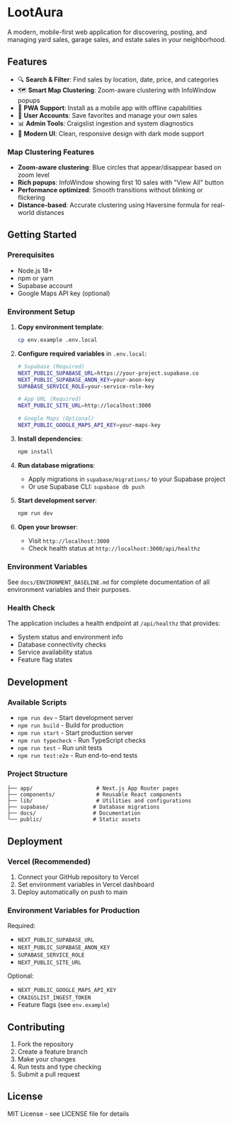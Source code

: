 # LootAura

A modern, mobile-first web application for discovering, posting, and managing yard sales, garage sales, and estate sales in your neighborhood.

## Features

- 🔍 **Search & Filter**: Find sales by location, date, price, and categories
- 🗺️ **Smart Map Clustering**: Zoom-aware clustering with InfoWindow popups
- 📱 **PWA Support**: Install as a mobile app with offline capabilities
- 🔐 **User Accounts**: Save favorites and manage your own sales
- 📊 **Admin Tools**: Craigslist ingestion and system diagnostics
- 🎨 **Modern UI**: Clean, responsive design with dark mode support

### Map Clustering Features
- **Zoom-aware clustering**: Blue circles that appear/disappear based on zoom level
- **Rich popups**: InfoWindow showing first 10 sales with "View All" button
- **Performance optimized**: Smooth transitions without blinking or flickering
- **Distance-based**: Accurate clustering using Haversine formula for real-world distances

## Getting Started

### Prerequisites

- Node.js 18+ 
- npm or yarn
- Supabase account
- Google Maps API key (optional)

### Environment Setup

1. **Copy environment template**:
   ```bash
   cp env.example .env.local
   ```

2. **Configure required variables** in `.env.local`:
   ```bash
   # Supabase (Required)
   NEXT_PUBLIC_SUPABASE_URL=https://your-project.supabase.co
   NEXT_PUBLIC_SUPABASE_ANON_KEY=your-anon-key
   SUPABASE_SERVICE_ROLE=your-service-role-key
   
   # App URL (Required)
   NEXT_PUBLIC_SITE_URL=http://localhost:3000
   
   # Google Maps (Optional)
   NEXT_PUBLIC_GOOGLE_MAPS_API_KEY=your-maps-key
   ```

3. **Install dependencies**:
   ```bash
   npm install
   ```

4. **Run database migrations**:
   - Apply migrations in `supabase/migrations/` to your Supabase project
   - Or use Supabase CLI: `supabase db push`

5. **Start development server**:
   ```bash
   npm run dev
   ```

6. **Open your browser**:
   - Visit `http://localhost:3000`
   - Check health status at `http://localhost:3000/api/healthz`

### Environment Variables

See `docs/ENVIRONMENT_BASELINE.md` for complete documentation of all environment variables and their purposes.

### Health Check

The application includes a health endpoint at `/api/healthz` that provides:
- System status and environment info
- Database connectivity checks
- Service availability status
- Feature flag states

## Development

### Available Scripts

- `npm run dev` - Start development server
- `npm run build` - Build for production
- `npm run start` - Start production server
- `npm run typecheck` - Run TypeScript checks
- `npm run test` - Run unit tests
- `npm run test:e2e` - Run end-to-end tests

### Project Structure

```
├── app/                    # Next.js App Router pages
├── components/             # Reusable React components
├── lib/                    # Utilities and configurations
├── supabase/              # Database migrations
├── docs/                  # Documentation
└── public/                # Static assets
```

## Deployment

### Vercel (Recommended)

1. Connect your GitHub repository to Vercel
2. Set environment variables in Vercel dashboard
3. Deploy automatically on push to main

### Environment Variables for Production

Required:
- `NEXT_PUBLIC_SUPABASE_URL`
- `NEXT_PUBLIC_SUPABASE_ANON_KEY`
- `SUPABASE_SERVICE_ROLE`
- `NEXT_PUBLIC_SITE_URL`

Optional:
- `NEXT_PUBLIC_GOOGLE_MAPS_API_KEY`
- `CRAIGSLIST_INGEST_TOKEN`
- Feature flags (see `env.example`)

## Contributing

1. Fork the repository
2. Create a feature branch
3. Make your changes
4. Run tests and type checking
5. Submit a pull request

## License

MIT License - see LICENSE file for details
